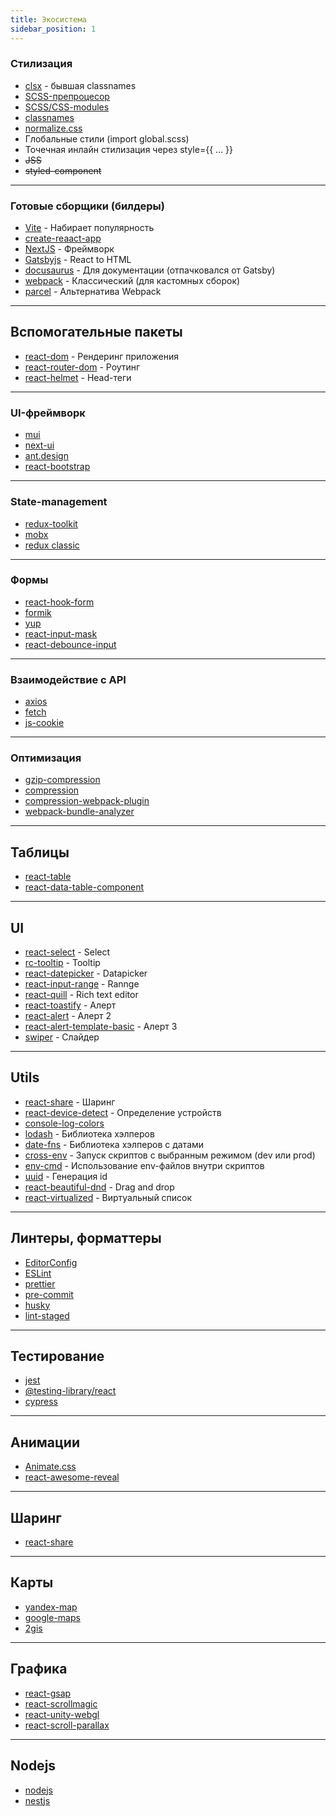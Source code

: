 ```yaml
---
title: Экосистема
sidebar_position: 1
---
```


### Стилизация

- [clsx](https://www.npmjs.com/package/clsx) - бывшая classnames
- [SCSS-препроцесор](https://www.npmjs.com/package/sass)
- [SCSS/CSS-modules](https://create-react-app.dev/docs/adding-a-css-modules-stylesheet/)
- [classnames](https://www.npmjs.com/package/classnames)
- [normalize.css](https://necolas.github.io/normalize.css/)
- Глобальные стили (import global.scss)
- Точечная инлайн стилизация через style={{ ... }}
- ~~JSS~~
- ~~styled-component~~

---

### Готовые сборщики (билдеры)

- [Vite](https://vitejs.dev/guide/) - Набирает популярность
- [create-reaact-app](https://create-react-app.dev/)
- [NextJS](https://nextjs.org/) - Фреймворк
- [Gatsbyjs](https://www.gatsbyjs.com/) - React to HTML
- [docusaurus](https://docusaurus.io/) - Для документации (отпачковался от Gatsby)
- [webpack](https://webpack.js.org/) - Классический (для кастомных сборок)
- [parcel](https://parceljs.org/) - Альтернатива Webpack

---

## Вспомогательные пакеты

- [react-dom](https://www.npmjs.com/package/react-dom) - Рендеринг приложения
- [react-router-dom](https://www.npmjs.com/package/react-router-dom) - Роутинг
- [react-helmet](https://www.npmjs.com/package/react-helmet) - Head-теги

---

### UI-фреймворк

- [mui](https://mui.com/)
- [next-ui](https://nextui.org/)
- [ant.design](https://ant.design/)
- [react-bootstrap](https://react-bootstrap.github.io/)

---

### State-management

- [redux-toolkit](https://redux-toolkit.js.org/)
- [mobx](https://mobx.js.org/README.html)
- [redux classic](https://redux.js.org/)

---

### Формы

- [react-hook-form](https://react-hook-form.com/)
- [formik](https://formik.org/)
- [yup](https://github.com/jquense/yup)
- [react-input-mask](https://www.npmjs.com/package/react-input-mask)
- [react-debounce-input](https://www.npmjs.com/package/react-debounce-input)

---

### Взаимодействие с API

- [axios](https://axios-http.com/ru/docs/intro)
- [fetch](https://learn.javascript.ru/fetch)
- [js-cookie](https://www.npmjs.com/package/js-cookie)

---

### Оптимизация

- [gzip-compression](https://www.npmjs.com/package/compression)
- [compression](https://www.npmjs.com/package/compression)
- [compression-webpack-plugin](https://www.npmjs.com/package/compression-webpack-plugin)
- [webpack-bundle-analyzer](https://www.npmjs.com/package/webpack-bundle-analyzer)

---

## Таблицы

- [react-table](https://react-table-v7.tanstack.com/)
- [react-data-table-component](https://www.npmjs.com/package/react-data-table-component)

---

## UI

- [react-select](https://react-select.com/home) - Select
- [rc-tooltip](https://www.npmjs.com/package/rc-tooltip) - Tooltip
- [react-datepicker](https://www.npmjs.com/package/react-datepicker) - Datapicker
- [react-input-range](https://www.npmjs.com/package/react-input-range) - Rannge
- [react-quill](https://www.npmjs.com/package/react-quill) - Rich text editor
- [react-toastify](https://www.npmjs.com/package/react-toastify) - Алерт
- [react-alert](https://www.npmjs.com/package/react-alert) - Алерт 2
- [react-alert-template-basic](https://www.npmjs.com/package/react-alert-template-basic) - Алерт 3
- [swiper](https://www.npmjs.com/package/swiper) - Слайдер

---

## Utils

- [react-share](https://www.npmjs.com/package/react-share) - Шаринг
- [react-device-detect](https://www.npmjs.com/package/react-device-detect) - Определение устройств
- [console-log-colors](https://www.npmjs.com/package/console-log-colors)
- [lodash](https://www.npmjs.com/package/lodash) - Библиотека хэлперов
- [date-fns](https://www.npmjs.com/package/date-fns) - Библиотека хэлперов с датами
- [cross-env](https://www.npmjs.com/package/cross-env) - Запуск скриптов с выбранным режимом (dev или prod)
- [env-cmd](https://www.npmjs.com/package/env-cmd)  - Использование env-файлов внутри скриптов
- [uuid](https://www.npmjs.com/package/uuid) - Генерация id
- [react-beautiful-dnd](https://www.npmjs.com/package/react-beautiful-dnd) - Drag and drop
- [react-virtualized](https://www.npmjs.com/package/react-virtualized) - Виртуальный список

---

## Линтеры, форматтеры

- [EditorConfig](https://editorconfig.org/)
- [ESLint](https://eslint.org/)
- [prettier](https://prettier.io/)
- [pre-commit](https://pre-commit.com/)
- [husky](https://www.npmjs.com/package/husky)
- [lint-staged](https://www.npmjs.com/package/lint-staged)


---

## Тестирование

- [jest](https://jestjs.io/ru/)
- [@testing-library/react](https://www.npmjs.com/package/@testing-library/react)
- [cypress](https://www.npmjs.com/package/cypress)

---

## Анимации

- [Animate.css](https://animate.style/)
- [react-awesome-reveal](https://www.npmjs.com/package/react-awesome-reveal)

---

## Шаринг

- [react-share](https://www.npmjs.com/package/react-share)

---

## Карты

- [yandex-map](https://www.npmjs.com/package/react-yandex-maps)
- [google-maps](https://www.npmjs.com/package/react-google-maps)
- [2gis](https://www.npmjs.com/package/@2gis/mapgl)

---

## Графика

- [react-gsap](https://www.npmjs.com/package/react-gsap)
- [react-scrollmagic](https://www.npmjs.com/package/react-scrollmagic)
- [react-unity-webgl](https://react-unity-webgl.dev/)
- [react-scroll-parallax](https://www.npmjs.com/package/react-scroll-parallax)

---

## Nodejs

- [nodejs](https://nodejs.org/en/download/)
- [nestjs](https://nestjs.com/)
